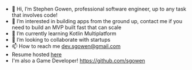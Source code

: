 - 👋 Hi, I’m Stephen Gowen, professional software engineer, up to any task that involves code!
- 👀 I’m interested in building apps from the ground up, contact me if you need to build an MVP built fast that can scale
- 🌱 I’m currently learning Kotlin Multiplatform
- 💞️ I’m looking to collaborate with startups
- 📫 How to reach me dev.sgowen@gmail.com
- Resume hosted [here](https://registry.jsonresume.org/sgowdev)
- I'm also a Game Developer! https://github.com/sgowen

<!---
sgowdev/sgowdev is a ✨ special ✨ repository because its `README.md` (this file) appears on your GitHub profile.
You can click the Preview link to take a look at your changes.
--->
